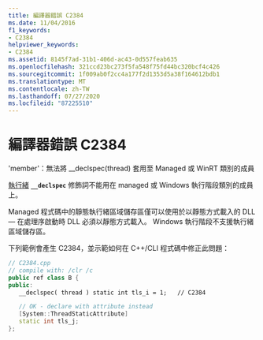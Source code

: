 ```yaml
---
title: 編譯器錯誤 C2384
ms.date: 11/04/2016
f1_keywords:
- C2384
helpviewer_keywords:
- C2384
ms.assetid: 8145f7ad-31b1-406d-ac43-0d557feab635
ms.openlocfilehash: 321ccd23bc273f5fa548f75fd44bc320bcf4c426
ms.sourcegitcommit: 1f009ab0f2cc4a177f2d1353d5a38f164612bdb1
ms.translationtype: MT
ms.contentlocale: zh-TW
ms.lasthandoff: 07/27/2020
ms.locfileid: "87225510"
---
```

# <a name="compiler-error-c2384"></a>編譯器錯誤 C2384

'member'：無法將 __declspec(thread) 套用至 Managed 或 WinRT 類別的成員

[執行緒](../../cpp/thread.md) **`__declspec`** 修飾詞不能用在 managed 或 Windows 執行階段類別的成員上。

Managed 程式碼中的靜態執行緒區域儲存區僅可以使用於以靜態方式載入的 DLL — 在處理序啟動時 DLL 必須以靜態方式載入。 Windows 執行階段不支援執行緒區域儲存區。

下列範例會產生 C2384，並示範如何在 C++/CLI 程式碼中修正此問題：

```cpp
// C2384.cpp
// compile with: /clr /c
public ref class B {
public:
   __declspec( thread ) static int tls_i = 1;   // C2384

   // OK - declare with attribute instead
   [System::ThreadStaticAttribute]
   static int tls_j;
};
```
